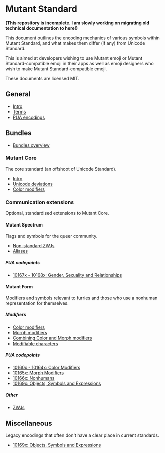 # Mutant Standard

**(This repository is incomplete. I am slowly working on migrating old technical documentation to here!)**

This document outlines the encoding mechanics of various symbols within Mutant Standard, and what makes them differ (if any) from Unicode Standard.

This is aimed at developers wishing to use Mutant emoji or Mutant Standard-compatible emoji in their apps as well as emoji designers who wish to make Mutant Standard-compatible emoji.

These documents are licensed MIT.

## General
- [Intro](intro.md)
- [Terms](terms.md)
- [PUA encodings](/pua/index.md)

## Bundles
- [Bundles overview](bundles.md)

### Mutant Core
The core standard (an offshoot of Unicode Standard).
- [Intro](/core/intro.md)
- [Unicode deviations](core/unicode_deviations.md)
- [Color modifiers](core/cm.md)

### Communication extensions
Optional, standardised extensions to Mutant Core.

#### Mutant Spectrum
Flags and symbols for the queer community.
- [Non-standard ZWJs](spectrum/non_standard_zwj.md)
- [Aliases](spectrum/aliases.md)

##### PUA codepoints
- [10167x - 10168x: Gender, Sexuality and Relationships](pua/10167x_10168x_gsr.md)

#### Mutant Form
Modifiers and symbols relevant to furries and those who use a nonhuman representation for themselves.

##### Modifiers
- [Color modifiers](form/cm.md)
- [Morph modifiers](form/mm.md)
- [Combining Color and Morph modifiers](form/cm_and_mm.md)
- [Modifiable characters](/form/modifiable_characters.md)

##### PUA codepoints
- [10160x - 10164x: Color Modifiers](pua/10160x_10164x_cm.md)
- [10165x: Morph Modifiers](pua/10165x_mm.md)
- [10166x: Nonhumans](pua/10166x_nonhumans.md)
- [10169x: Objects, Symbols and Expressions](pua/10169x_objects_symbols.md)

##### Other
- [ZWJs](form/zwj.md)

## Miscellaneous
Legacy encodings that often don't have a clear place in current standards.
- [10169x: Objects, Symbols and Expressions](pua/10169x_objects_symbols.md)
